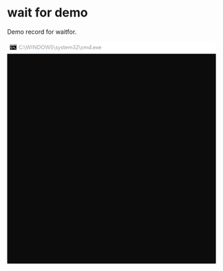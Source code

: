 # wait for demo
Demo record for waitfor.

![Demo]( https://github.com/cuipengfeily/cpp_demo/blob/main/wait_for/wait_for.gif?raw=true)

